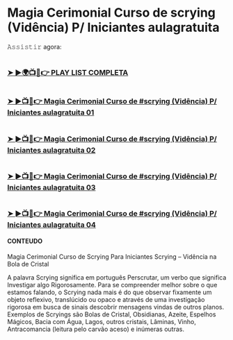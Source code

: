 #  Magia Cerimonial Curso de scrying (Vidência) P/ Iniciantes aulagratuita

𝙰𝚜𝚜𝚒𝚜𝚝𝚒𝚛 agora:

# <h3><a href="https://www.youtube.com/watch?v=Nfwoh5qxHH8&list=PLalN_lGmhQh_TeDafKrRWvHckqhM7incq">➤ ►🌍📺📱👉 PLAY LIST COMPLETA</a></h3>

# <h3><a href="https://www.youtube.com/watch?v=Nfwoh5qxHH8">➤ ►📺📱👉 Magia Cerimonial Curso de #scrying (Vidência) P/ Iniciantes aulagratuita 01 </a></h3>

# <h3><a href="https://www.youtube.com/watch?v=nKW0DJjxK-Q">➤ ►📺📱👉 Magia Cerimonial Curso de #scrying (Vidência) P/ Iniciantes aulagratuita 02 </a></h3>

# <h3><a href="https://www.youtube.com/watch?v=SGD9TgOK0Rc">➤ ►📺📱👉 Magia Cerimonial Curso de #scrying (Vidência) P/ Iniciantes aulagratuita 03 </a></h3>

# <h3><a href="https://www.youtube.com/watch?v=MyCmyB-28Ww">➤ ►📺📱👉 Magia Cerimonial Curso de #scrying (Vidência) P/ Iniciantes aulagratuita 04 </a></h3>



#### CONTEUDO ####
Magia Cerimonial Curso de Scrying Para Iniciantes 
Scrying – Vidência na Bola de Cristal


A  palavra  Scrying  significa  em  português  Perscrutar,  um  verbo  que  significa  Investigar algo  Rigorosamente.  Para  se  compreender  melhor  sobre  o  que  estamos  falando,  o Scrying  nada  mais  é  do  que  observar  fixamente  um  objeto  reflexivo,  translúcido  ou opaco e através de uma investigação rigorosa em busca de sinais descobrir mensagens vindas de outros planos. 
Exemplos de Scryings são Bolas de Cristal, Obsidianas, Azeite, Espelhos    Mágicos,    Bacia    com    Água,    Lagos,    outros    cristais,    Lâminas,    Vinho, Antracomancia (leitura  pelo carvão aceso) e  inúmeras outras. 


